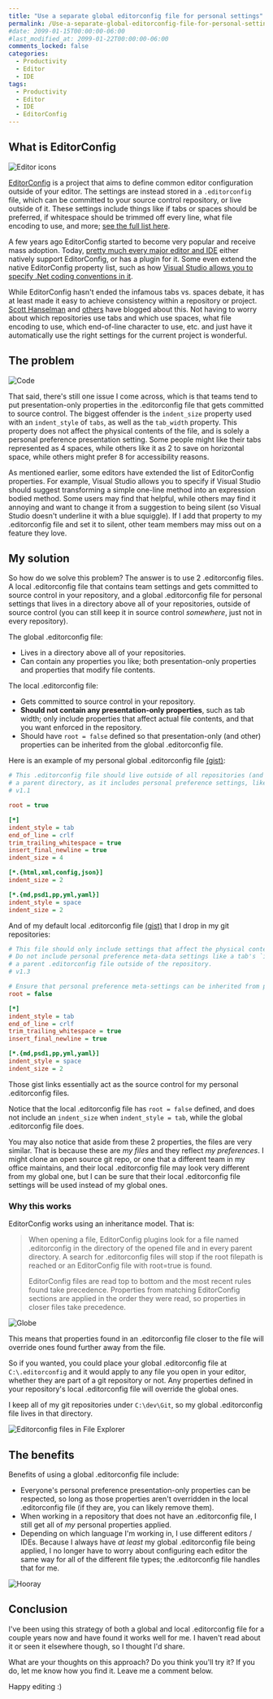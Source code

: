 ```yaml
---
title: "Use a separate global editorconfig file for personal settings"
permalink: /Use-a-separate-global-editorconfig-file-for-personal-settings/
#date: 2099-01-15T00:00:00-06:00
#last_modified_at: 2099-01-22T00:00:00-06:00
comments_locked: false
categories:
  - Productivity
  - Editor
  - IDE
tags:
  - Productivity
  - Editor
  - IDE
  - EditorConfig
---
```


## What is EditorConfig

<img alt="Editor icons" src="/assets/Posts/2021-01-13-Use-a-separate-global-editorconfig-file-for-personal-settings/EditorIcons.png" class="right" />

[EditorConfig](https://editorconfig.org) is a project that aims to define common editor configuration outside of your editor.
The settings are instead stored in a `.editorconfig` file, which can be committed to your source control repository, or live outside of it.
These settings include things like if tabs or spaces should be preferred, if whitespace should be trimmed off every line, what file encoding to use, and more; [see the full list here](https://github.com/editorconfig/editorconfig/wiki/EditorConfig-Properties).

A few years ago EditorConfig started to become very popular and receive mass adoption.
Today, [pretty much every major editor and IDE](https://editorconfig.org/#download) either natively support EditorConfig, or has a plugin for it.
Some even extend the native EditorConfig property list, such as how [Visual Studio allows you to specify .Net coding conventions in it](https://docs.microsoft.com/en-us/dotnet/fundamentals/code-analysis/code-style-rule-options#example-editorconfig-file).

While EditorConfig hasn't ended the infamous tabs vs. spaces debate, it has at least made it easy to achieve consistency within a repository or project.
[Scott Hanselman](https://www.hanselman.com/blog/tabs-vs-spaces-a-peaceful-resolution-with-editorconfig-in-visual-studio-plus-net-extensions) and [others](https://devblog.dymel.pl/2018/01/29/tabs-vs-spaces-editorconfig/) have blogged about this.
Not having to worry about which repositories use tabs and which use spaces, what file encoding to use, which end-of-line character to use, etc. and just have it automatically use the right settings for the current project is wonderful.

## The problem

<img alt="Code" src="/assets/Posts/2021-01-13-Use-a-separate-global-editorconfig-file-for-personal-settings/Code.jpg" class="left" />

That said, there's still one issue I come across, which is that teams tend to put presentation-only properties in the .editorconfig file that gets committed to source control.
The biggest offender is the `indent_size` property used with an `indent_style` of `tabs`, as well as the `tab_width` property.
This property does not affect the physical contents of the file, and is solely a personal preference presentation setting.
Some people might like their tabs represented as 4 spaces, while others like it as 2 to save on horizontal space, while others might prefer 8 for accessibility reasons.

As mentioned earlier, some editors have extended the list of EditorConfig properties.
For example, Visual Studio allows you to specify if Visual Studio should suggest transforming a simple one-line method into an expression bodied method.
Some users may find that helpful, while others may find it annoying and want to change it from a suggestion to being silent (so Visual Studio doesn't underline it with a blue squiggle).
If I add that property to my .editorconfig file and set it to silent, other team members may miss out on a feature they love.

## My solution

So how do we solve this problem?
The answer is to use 2 .editorconfig files.
A local .editorconfig file that contains team settings and gets committed to source control in your repository, and a global .editorconfig file for personal settings that lives in a directory above all of your repositories, outside of source control (you can still keep it in source control _somewhere_, just not in every repository).

The global .editorconfig file:

- Lives in a directory above all of your repositories.
- Can contain any properties you like; both presentation-only properties and properties that modify file contents.

The local .editorconfig file:

- Gets committed to source control in your repository.
- __Should not contain any presentation-only properties__, such as tab width; only include properties that affect actual file contents, and that you want enforced in the repository.
- Should have `root = false` defined so that presentation-only (and other) properties can be inherited from the global .editorconfig file.

Here is an example of my personal global .editorconfig file [(gist)](https://gist.github.com/deadlydog/f83de31269f6f9982d26cfbd70bbf50f):

```ini
# This .editorconfig file should live outside of all repositories (and thus not be committed to source control) in
# a parent directory, as it includes personal preference settings, like a tab's `indent_size`.
# v1.1

root = true

[*]
indent_style = tab
end_of_line = crlf
trim_trailing_whitespace = true
insert_final_newline = true
indent_size = 4

[*.{html,xml,config,json}]
indent_size = 2

[*.{md,psd1,pp,yml,yaml}]
indent_style = space
indent_size = 2
```

And of my default local .editorconfig file [(gist)](https://gist.github.com/deadlydog/bd000162e85c155b243a712c16f7411c) that I drop in my git repositories:

```ini
# This file should only include settings that affect the physical contents of the file, not just how it appears in an editor.
# Do not include personal preference meta-data settings like a tab's `indent_size` in this file; those should be specified in
# a parent .editorconfig file outside of the repository.
# v1.3

# Ensure that personal preference meta-settings can be inherited from parent .editorconfig files.
root = false

[*]
indent_style = tab
end_of_line = crlf
trim_trailing_whitespace = true
insert_final_newline = true

[*.{md,psd1,pp,yml,yaml}]
indent_style = space
indent_size = 2
```

Those gist links essentially act as the source control for my personal .editorconfig files.

Notice that the local .editorconfig file has `root = false` defined, and does not include an `indent_size` when `indent_style = tab`, while the global .editorconfig file does.

You may also notice that aside from these 2 properties, the files are very similar.
That is because these are _my files_ and they reflect _my preferences_.
I might clone an open source git repo, or one that a different team in my office maintains, and their local .editorconfig file may look very different from my global one, but I can be sure that their local .editorconfig file settings will be used instead of my global ones.

### Why this works

EditorConfig works using an inheritance model.
That is:

> When opening a file, EditorConfig plugins look for a file named .editorconfig in the directory of the opened file and in every parent directory.
> A search for .editorconfig files will stop if the root filepath is reached or an EditorConfig file with root=true is found.
>
> EditorConfig files are read top to bottom and the most recent rules found take precedence.
> Properties from matching EditorConfig sections are applied in the order they were read, so properties in closer files take precedence.

<img alt="Globe" src="/assets/Posts/2021-01-13-Use-a-separate-global-editorconfig-file-for-personal-settings/Globe.jpg" class="right" />

This means that properties found in an .editorconfig file closer to the file will override ones found further away from the file.

So if you wanted, you could place your global .editorconfig file at `C:\.editorconfig` and it would apply to any file you open in your editor, whether they are part of a git repository or not.
Any properties defined in your repository's local .editorconfig file will override the global ones.

I keep all of my git repositories under `C:\dev\Git`, so my global .editorconfig file lives in that directory.

![Editorconfig files in File Explorer](/assets/Posts/2021-01-13-Use-a-separate-global-editorconfig-file-for-personal-settings/EditorconfigFilesInFileExplorer.png)

## The benefits

Benefits of using a global .editorconfig file include:

- Everyone's personal preference presentation-only properties can be respected, so long as those properties aren't overridden in the local .editorconfig file (if they are, you can likely remove them).
- When working in a repository that does not have an .editorconfig file, I still get all of _my_ personal properties applied.
- Depending on which language I'm working in, I use different editors / IDEs.
  Because I always have _at least_ my global .editorconfig file being applied, I no longer have to worry about configuring each editor the same way for all of the different file types; the .editorconfig file handles that for me.

![Hooray](/assets/Posts/2021-01-13-Use-a-separate-global-editorconfig-file-for-personal-settings/Hooray.gif)

## Conclusion

I've been using this strategy of both a global and local .editorconfig file for a couple years now and have found it works well for me.
I haven't read about it or seen it elsewhere though, so I thought I'd share.

What are your thoughts on this approach?
Do you think you'll try it?
If you do, let me know how you find it.
Leave me a comment below.

Happy editing :)
